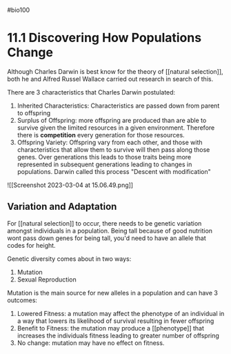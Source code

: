 #bio100 

# 11.1 Discovering How Populations Change

Although Charles Darwin is best know for the theory of [[natural selection]], both he and Alfred Russel Wallace carried out research in search of this. 

There are 3 characteristics that Charles Darwin postulated:
1. Inherited Characteristics: Characteristics are passed down from parent to offspring
2. Surplus of Offspring: more offspring are produced than are able to survive given the limited resources in a given environment. Therefore there is **competition** every generation for those resources.
3. Offspring Variety: Offspring vary from each other, and those with characteristics that allow them to survive will then pass along those genes. Over generations this leads to those traits being more represented in subsequent generations leading to changes in populations. Darwin called this process "Descent with modification"

![[Screenshot 2023-03-04 at 15.06.49.png]]

## Variation and Adaptation
For [[natural selection]] to occur, there needs to be genetic variation amongst individuals in a population. Being tall because of good nutrition wont pass down genes for being tall, you'd need to have an allele that codes for height.

Genetic diversity comes about in two ways:
1. Mutation
2. Sexual Reproduction

Mutation is the main source for new alleles in a population and can have 3 outcomes:
1. Lowered Fitness: a mutation may affect the phenotype of an individual in a way that lowers its likelihood of survival resulting in fewer offspring
2. Benefit to Fitness: the mutation may produce a [[phenotype]] that increases the individuals fitness leading to greater number of offspring
3. No change: mutation may have no effect on fitness. 
